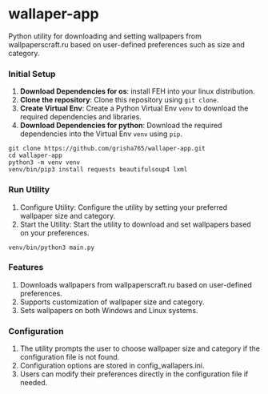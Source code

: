 # wallaper-app
Python utility for downloading and setting wallpapers from wallpaperscraft.ru based on user-defined preferences such as size and category.
### Initial Setup
1. **Download Dependencies for os**: install FEH into your linux distribution.
2. **Clone the repository**: Clone this repository using `git clone`.
3. **Create Virtual Env**: Create a Python Virtual Env `venv` to download the required dependencies and libraries.
4. **Download Dependencies for python**: Download the required dependencies into the Virtual Env `venv` using `pip`.

```shell
git clone https://github.com/grisha765/wallaper-app.git
cd wallaper-app
python3 -m venv venv
venv/bin/pip3 install requests beautifulsoup4 lxml
```

### Run Utility

1. Configure Utility: Configure the utility by setting your preferred wallpaper size and category.
2. Start the Utility: Start the utility to download and set wallpapers based on your preferences.

```shell
venv/bin/python3 main.py
```

### Features

1. Downloads wallpapers from wallpaperscraft.ru based on user-defined preferences.
2. Supports customization of wallpaper size and category.
3. Sets wallpapers on both Windows and Linux systems.

### Configuration

1. The utility prompts the user to choose wallpaper size and category if the configuration file is not found.
2. Configuration options are stored in config_wallapers.ini.
3. Users can modify their preferences directly in the configuration file if needed.
